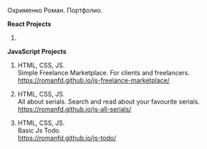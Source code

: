 Охрименко Роман. Портфолио.

<b>React Projects</b>

1.


<b>JavaScript Projects</b>

1. HTML, CSS, JS. <br>
Simple Freelance Marketplace. For clients and freelancers. <br>
<a href="https://romanfd.github.io/js-freelance-marketplace/" target="_blank">https://romanfd.github.io/js-freelance-marketplace/</a>

2. HTML, CSS, JS. <br>
All about serials. Search and read about your favourite serials. <br>
<a href="https://romanfd.github.io/js-all-serials/" target="_blank">https://romanfd.github.io/js-all-serials/</a>

3. HTML, CSS, JS. <br>
Basic Js Todo. <br>
<a href="https://romanfd.github.io/js-todo/" target="_blank">https://romanfd.github.io/js-todo/</a>
